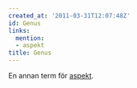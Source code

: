 ```yaml
---
created_at: '2011-03-31T12:07:48Z'
id: Genus
links:
  mention:
  - aspekt
title: Genus
---
```


En annan term för [aspekt].

  [aspekt]: aspekt

